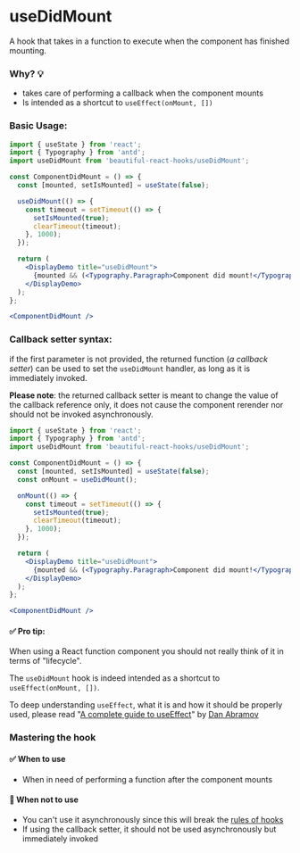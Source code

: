# useDidMount

A hook that takes in a function to execute when the component has finished mounting.

### Why? 💡

- takes care of performing a callback when the component mounts
- Is intended as a shortcut to `useEffect(onMount, [])`

### Basic Usage:

```jsx harmony
import { useState } from 'react';
import { Typography } from 'antd';
import useDidMount from 'beautiful-react-hooks/useDidMount';

const ComponentDidMount = () => {
  const [mounted, setIsMounted] = useState(false);

  useDidMount(() => {
    const timeout = setTimeout(() => {
      setIsMounted(true);
      clearTimeout(timeout);
    }, 1000);
  });

  return (
    <DisplayDemo title="useDidMount">
      {mounted && (<Typography.Paragraph>Component did mount!</Typography.Paragraph>)}
    </DisplayDemo>
  );
};

<ComponentDidMount />
```

### Callback setter syntax:

if the first parameter is not provided, the returned function (*a callback setter*) can be used to set the `useDidMount` handler, as long as
it is immediately invoked.

**Please note**: the returned callback setter is meant to change the value of the callback reference only, it does not cause the component
rerender nor should not be invoked asynchronously.

```jsx harmony
import { useState } from 'react';
import { Typography } from 'antd';
import useDidMount from 'beautiful-react-hooks/useDidMount';

const ComponentDidMount = () => {
  const [mounted, setIsMounted] = useState(false);
  const onMount = useDidMount();

  onMount(() => {
    const timeout = setTimeout(() => {
      setIsMounted(true);
      clearTimeout(timeout);
    }, 1000);
  });

  return (
    <DisplayDemo title="useDidMount">
      {mounted && (<Typography.Paragraph>Component did mount!</Typography.Paragraph>)}
    </DisplayDemo>
  );
};

<ComponentDidMount />
```

#### ✅ Pro tip:

When using a React function component you should not really think of it in terms of "lifecycle".

The `useDidMount` hook is indeed intended as a shortcut to  `useEffect(onMount, [])`.

To deep understanding `useEffect`, what it is and how it should be properly used, please read
"[A complete guide to useEffect](https://overreacted.io/a-complete-guide-to-useeffect/)"
by [Dan Abramov](https://twitter.com/dan_abramov)

### Mastering the hook

#### ✅ When to use

- When in need of performing a function after the component mounts

#### 🛑 When not to use

- You can't use it asynchronously since this will break the [rules of hooks](https://reactjs.org/docs/hooks-rules.html)
- If using the callback setter, it should not be used asynchronously but immediately invoked

<!-- Types -->
